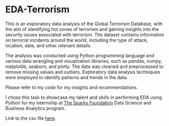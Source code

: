 # EDA-Terrorism

This is an exploratory data analysis of the Global Terrorism Database, with the aim of identifying hot zones of terrorism and gaining insights into the security issues associated with terrorism. The dataset contains information on terrorist incidents around the world, including the type of attack, location, date, and other relevant details.

The analysis was conducted using Python programming language and various data wrangling and visualization libraries, such as pandas, numpy, matplotlib, seaborn, and plotly. The data was cleaned and preprocessed to remove missing values and outliers. Exploratory data analysis techniques were employed to identify patterns and trends in the data.

Please refer to my code for my insights and recommendations.

I chose this task to showcase my talent and skills in performing EDA using Python for my internship at [The Sparks Foundation](https://www.thesparksfoundationsingapore.org/) Data Science and Business Analytics program. 

Link to the csv file [here](http://bitly.ws/CRNL).
